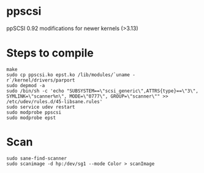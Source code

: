 # ppscsi
ppSCSI 0.92 modifications for newer kernels (>3.13)


# Steps to compile

```
make
sudo cp ppscsi.ko epst.ko /lib/modules/`uname -r`/kernel/drivers/parport
sudo depmod -a
sudo /bin/sh -c 'echo "SUBSYSTEM==\"scsi_generic\",ATTRS{type}==\"3\", SYMLINK=\"scanner%n\", MODE=\"0777\", GROUP=\"scanner\"" >> /etc/udev/rules.d/45-libsane.rules'
sudo service udev restart
sudo modprobe ppscsi
sudo modprobe epst
```

# Scan
```
sudo sane-find-scanner
sudo scanimage -d hp:/dev/sg1 --mode Color > scanImage
```
